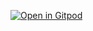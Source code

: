 [![Open in Gitpod](https://gitpod.io/button/open-in-gitpod.svg)](https://gitpod.io/#https://github.com/tele-studio/tele/tree/dev-test)
